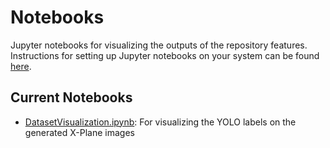 # Notebooks
Jupyter notebooks for visualizing the outputs of the repository features. Instructions for setting up Jupyter notebooks on your system can be found [here](https://jupyter.org/install). 

## Current Notebooks
* [DatasetVisualization.ipynb](./DatasetVisualization.ipynb): For visualizing the YOLO labels on the generated X-Plane images